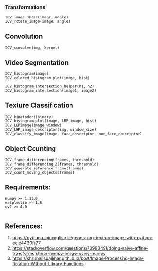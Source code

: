 
### Transformations
```
ICV_image_shear(image, angle)
ICV_rotate_image(image, angle)
```

## Convolution
```
ICV_convolve(img, kernel)
```

## Video Segmentation

```
ICV_histogram(image)
ICV_colored_histogram_plot(image, hist)

ICV_histogram_intersection_helper(h1, h2)
ICV_histogram_intersection(image1, image2)
```

## Texture Classification 

```
ICV_binatodeci(binary)
ICV_histogram_plot(image, LBP_image, hist)
ICV_LBPimage(image_window)
ICV_LBP_image_descriptor(img, window_size)
ICV_classify_image(image, face_descriptor, non_face_descriptor)

```

## Object Counting
```
ICV_frame_differencing(frames, threshold)
ICV_frame_differencing_2(frames, threshold)
ICV_generate_reference_frame(frames)
ICV_count_moving_objects(frames)
```


## Requirements:
```
numpy >= 1.13.0
matplotlib >= 1.5
cv2 >= 4.0


```

## References:
1. https://python.plainenglish.io/generating-text-on-image-with-python-eefe4430fe77
2. https://stackoverflow.com/questions/73993491/doing-naive-affine-transforms-shear-numpy-image-using-numpy
3. https://shrishailsgajbhar.github.io/post/Image-Processing-Image-Rotation-Without-Library-Functions
